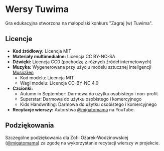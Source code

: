 # Wersy Tuwima

Gra edukacyjna stworzona na małopolski konkurs "Zagraj (w) Tuwima".

## Licencje

- **Kod źródłowy:** Licencja MIT
- **Materiały multimedialne:** Licencja CC BY-NC-SA 
- **Dźwięki:** Licencja CC0 (pochodzą z różnych źródeł internetowych)
- **Muzyka:** Wygenerowana przy użyciu modelu sztucznej inteligencji [MusicGen](https://github.com/facebookresearch/audiocraft)
  * Kod modelu: Licencja MIT
  * Wagi modelu: Licencja CC-BY-NC 4.0
- **Czcionki:**
  * Autumn in September: Darmowa do użytku osobistego i non-profit
  * Superstar: Darmowa do użytku osobistego i komercyjnego
  * Kids Handwriting: Darmowa do użytku osobistego i komercyjnego
- **Recytacje wierszy:** Autorstwa [@migatomama](https://www.youtube.com/@migatomama) na YouTube.

## Podziękowania
Szczególne podziękowania dla Zofii Ożarek-Wodzinowskiej ([@migatomama](https://www.youtube.com/@migatomama)) za zgodę na wykorzystanie recytacji wierszy w projekcie.
